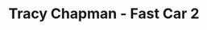---
title: Tracy Chapman - Fast Car 2
layout: revealjs-audio
source: "tracy-chapman-fast-car"
number: 2
sentence1: "a w&#x251; n&#x259; ti k&#x26A;<br> t&#x28A; &#x25B; ni w&#x25B;"
---